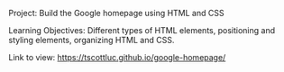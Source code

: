 Project: Build the Google homepage using HTML and CSS

Learning Objectives: Different types of HTML elements, positioning and styling elements, organizing HTML and CSS.

Link to view: https://tscottluc.github.io/google-homepage/
